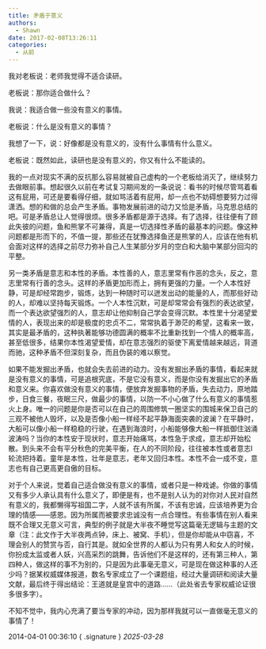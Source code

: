 ```yaml
---
title: 矛盾于意义
authors:
  - Shawn
date: 2017-02-08T13:26:11
categories:
  - 从前
---
```

我对老板说：老师我觉得不适合读研。

老板说：那你适合做什么？

我说：我适合做一些没有意义的事情。

老板说：什么是没有意义的事情？

我想了一下，说：好像都是没有意义的，没有什么事情有什么意义。

老板说：既然如此，读研也是没有意义的，你又有什么不能读的。

<!-- more -->

我的一点对现实不满的反抗那么容易就被自己虚构的一个老板给消灭了，继续努力去做眼前事。想起很久以前在考试复习期间发的一条说说：看书的时候尽管骂着看这有屁用，可还是要看得仔细，就如骂活着有屁用，却一点也不妨碍想要努力过得潇洒。想的和做的总会产生矛盾。事物发展前进的动力又恰是矛盾，马克思总结的吧。可是矛盾总让人觉得很烦。很多矛盾都是源于选择。有了选择，往往便有了顾此失彼的问题，鱼和熊掌不可兼得，真是一切选择性矛盾的最基本的问题。像这种问题都是形而下的，不值一提，那些还在犹豫选择鱼还是熊掌的人，应该在他有机会面对这样的选择之前尽力弥补自己人生某部分岁月的空白和大脑中某部分回沟的平整。

另一类矛盾是意志和本性的矛盾。本性善的人，意志里常有作恶的念头，反之，意志里常有行善的念头。这样的矛盾更加形而上，拥有更强的力量。一个人本性好静，可是却经常跑步，锻炼，达到一种随时可以迸发出动的能量的人，而那些好动的人，却难以坚持每天锻炼。一个人本性沉默，可是却常常会有强烈的表达欲望，而一个表达欲望强烈的人，意志却让他抑制自己学会变得沉默。本性里十分渴望爱情的人，表现出来的却是极度的忠贞不二，常常执着于渺茫的希望，这看来一致，其实是最矛盾的，这种执著能够功德圆满的概率不比重新找到一个情人的概率高，甚至低很多，结果你本性渴望爱情，却在意志强烈的驱使下离爱情越来越远，背道而驰，这种矛盾不但深刻复杂，而且伪装的难以察觉。

如果不能发掘出矛盾，也就会失去前进的动力。没有发掘出矛盾的事情，看起来就是没有意义的事情，可是追根究底，不是它没有意义，而是你没有发掘出它的矛盾和意义来。你喜欢做没有意义的事情，便放弃发掘事物的矛盾，失去动力，原地踏步，日食三餐，夜眠三尺，做最少的事情，以防一不小心做了什么有意义的事情惹火上身。唯一的问题是你是否可以在自己的周围修筑一圈坚实的围城来保卫自己的三观不被他人毁坏，以及是否像小船一样经不起平静海面突袭的波澜？在平静时，大船可以像小船一样稳稳的行驶，在遇到海浪时，小船能够像大船一样抵御住汹涌波涛吗？当你的本性安于现状时，意志开始痛骂，本性急于求成，意志却开始松散。到头来不会有平分秋色的完美平衡，在人的不同阶段，往往被本性或者意志l轮流把持着。童年是本性，壮年是意志，老年又回归本性。本性不会一成不变，意志也有自己更高更自傲的目标。

对于个人来说，觉着自己适合做没有意义的事情，或者只是一种戏谑。你做的事情又有多少人承认具有什么意义了，即便是有，也不是别人认为的对你对人民对自然有意义的，我都懒得写祖国二字，人就不该有所属，不该有忠诚，应该培养更为合理的情感——感恩。因为所属而被要求忠诚没有一点合理性。有些事情在别人看来既不合理又无意义可言，典型的例子就是大半夜不睡觉写这篇毫无逻辑与主题的文章（注：此文作于大半夜两点钟，床上、被窝、手机），但是你却能从中窃喜，不理会别人的赞赏与否，自行其是。就如全世界的人都认为只有男人和女人的时候，你扮成太监或者人妖，兴高采烈的跳舞，告诉他们不是这样的，还有第三种人，第四种人，做这样的事不为别的，只是因为此事毫无意义，可是现在做这种事的人还少吗？据某权威媒体报道，数名专家成立了一个课题组，经过大量调研和阅读大量文献，最后终于得出结论：王道就是皇宫中的道路……（此处省去专家权威论证很多很多字）。

不知不觉中，我内心充满了要当专家的冲动，因为那样我就可以一直做毫无意义的事情了！

2014-04-01 00:36:10
{ .signature }
*2025-03-28*